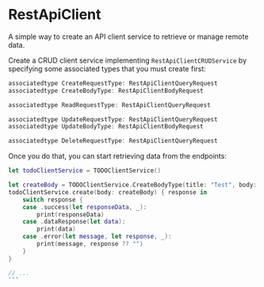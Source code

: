 # RestApiClient

A simple way to create an API client service to retrieve or manage remote data.

Create a CRUD client service implementing `RestApiClientCRUDService` by specifying some associated types that you must create first:
```swift
associatedtype CreateRequestType: RestApiClientQueryRequest
associatedtype CreateBodyType: RestApiClientBodyRequest

associatedtype ReadRequestType: RestApiClientQueryRequest

associatedtype UpdateRequestType: RestApiClientQueryRequest
associatedtype UpdateBodyType: RestApiClientBodyRequest

associatedtype DeleteRequestType: RestApiClientQueryRequest
```

Once you do that, you can start retrieving data from the endpoints:
````swift
let todoClientService = TODOClientService()

let createBody = TODOClientService.CreateBodyType(title: "Test", body: "bodytest", userId: 1)
todoClientService.create(body: createBody) { response in
	switch response {
	case .success(let responseData, _):
		print(responseData)
	case .dataResponse(let data):
		print(data)
	case .error(let message, let response, _):
		print(message, response ?? "")
	}
}

// ...
```
